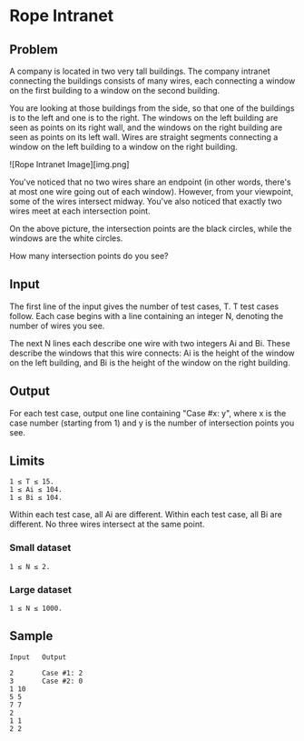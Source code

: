 Rope Intranet
=============

## Problem

A company is located in two very tall buildings. The company intranet connecting
the buildings consists of many wires, each connecting a window on the first
building to a window on the second building.

You are looking at those buildings from the side, so that one of the buildings
is to the left and one is to the right. The windows on the left building are
seen as points on its right wall, and the windows on the right building are seen
as points on its left wall. Wires are straight segments connecting a window on
the left building to a window on the right building.

![Rope Intranet Image][img.png]

You've noticed that no two wires share an endpoint (in other words, there's at
most one wire going out of each window). However, from your viewpoint, some of
the wires intersect midway. You've also noticed that exactly two wires meet at
each intersection point.

On the above picture, the intersection points are the black circles, while the
windows are the white circles.

How many intersection points do you see?

## Input

The first line of the input gives the number of test cases, T. T test cases
follow. Each case begins with a line containing an integer N, denoting the
number of wires you see.

The next N lines each describe one wire with two integers Ai and Bi. These
describe the windows that this wire connects: Ai is the height of the window on
the left building, and Bi is the height of the window on the right building.

## Output

For each test case, output one line containing "Case #x: y", where x is the case
number (starting from 1) and y is the number of intersection points you see.

## Limits

    1 ≤ T ≤ 15.
    1 ≤ Ai ≤ 104.
    1 ≤ Bi ≤ 104.

Within each test case, all Ai are different.
Within each test case, all Bi are different.
No three wires intersect at the same point.

### Small dataset

    1 ≤ N ≤ 2.

### Large dataset

    1 ≤ N ≤ 1000.

## Sample

    Input   Output

    2       Case #1: 2
    3       Case #2: 0
    1 10
    5 5
    7 7
    2
    1 1
    2 2
